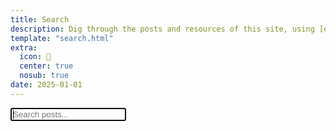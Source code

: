 ```yaml
---
title: Search
description: Dig through the posts and resources of this site, using [elasticlunr.js](http://elasticlunr.com/).
template: "search.html"
extra:
  icon: 🔎
  center: true
  nosub: true
date: 2025-01-01
---
```


<link rel="stylesheet" href="/blog-index.css">

<script src="/elasticlunr.min.js"></script>
<script src="/search_index.en.js"></script>
<script>
function makeSearch(element) {
      var idx = elasticlunr.Index.load(window.searchIndex);
      const query = element.value;
      const results = idx.search(query, {
          fields: {
              title: {boost: 2},
              description: {boost: 2},
              body: {boost: 1},
          },
          expand: true,
      });

      const resultsDiv = document.getElementById('search-results');
      resultsDiv.innerHTML = '';
      index = 1
      results.forEach(result => {
          const item = idx.documentStore.getDoc(result.ref);
          const element = document.createElement('div');
          element.tabIndex = index + 3;
          element.className = 'blog-card flex';
          element.style.textAlign = 'left';
          element.onclick = () => location.href = item.id;
          let section = item.path.substring(item.path.indexOf('/') + 1, item.path.indexOf('/', item.path.indexOf('/') + 1));
          switch (section) {
              case 'experiments':
                  section += " 🧪";
                  break;
              case 'blog':
              section += " 🗞️";
                  break;
              case 'learn':
              section += " 👨‍🏫";
                  break;
              default:
                  section += " 🔎";
                  break;
          }
          element.innerHTML = `
            <div class="blog-details"><p> <span class="title">${item.title}  </span><span style="font-family:monospace;background:var(--a);color:var(--b);font-size:0.8em;border-radius:0em;padding:0.3em">${section}</span><br></p><div class="description"><p class="truncate" style="-webkit-line-clamp: 1;"><b> ${item.description} </b> ${item.body.slice(0,300)} <span class="read-on-container" style="padding-left:2em;"><i class="read-on">click to read ⇝</i></span></p></div></div>`;
          resultsDiv.appendChild(element);
          index++
      });
}
    document.addEventListener('DOMContentLoaded', function() {
        
        // const searchIcon = document.getElementById('search')
        // searchIcon.innerHTML = `<a id="back" href="javascript:history.back()" alt="Back to ${prevPage}" title="Back to ${prevPage}">↩</a>`;

        document.getElementById('footer').style.position = "absolute"
        document.getElementById('footer').style.bottom = "2em"
        document.getElementById('footer').style.left = "0%"
        prevPage = document.referrer ? document.referrer.split('/').pop() : "";
        var searchInput = document.getElementById('page-search-input')
        
        searchInput.addEventListener('input', function() {
            makeSearch(searchInput);
        });
        console.log("looking for query")
        const urlParams = new URLSearchParams(window.location.search);
        const query = urlParams.get('q');
        if (query) {
          console.log("running search with query")
            searchInput.value = decodeURIComponent(query);
            searchInput.dispatchEvent(new Event('input'));
        }
      })
        
    
</script>

<style>
.search-results {
--mask: linear-gradient(to bottom, 
      rgba(0,0,0, 0) 0,   rgba(0,0,0, 1) 7%,   rgba(0,0,0, 1) 80%, 
      rgba(0,0,0, 0) 95%, rgba(0,0,0, 0) 0
  ) 100% 50% / 100% 100% repeat-x;
  mask: var(--mask);
}


</style>

<div class="searchContainer">
            <input class="form-control" type="search" id="page-search-input" name="search" placeholder="Search posts..." autofocus>
            <div id="search-results" class="search-results" style="max-height:57vh;min-height:57vh;overflow-y:scroll; scrollbar-color: var(--a) var(--b); position: relative;padding-bottom:6em;padding-top:2em;">
                <style>
                    .search-results::-webkit-scrollbar {
                        width: 8px;
                    }
                    .search-results::-webkit-scrollbar-track {
                        background: var(--b);
                    }
                    .search-results::-webkit-scrollbar-thumb {
                        background: var(--a);
                        border-radius: 0px;
                    }
                </style>
            </div>
        </div>
